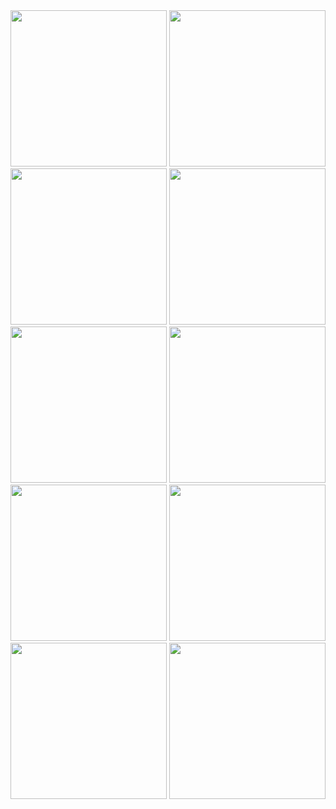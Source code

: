<img src = "https://github.com/NeelManiya25/pr_Mirro_well_flutter/assets/131368162/e22f278b-f12f-40fe-9aed-0f347f7a4008" width ="250px">
<img src = "https://github.com/NeelManiya25/pr_Mirro_well_flutter/assets/131368162/27b524d6-42a8-48f9-af35-254647ec9e4c" width ="250px">
<img src = "https://github.com/NeelManiya25/pr_Mirro_well_flutter/assets/131368162/a99a1d30-d0be-475b-b972-81aabc98b4c5" width ="250px">
<img src = "https://github.com/NeelManiya25/pr_Mirro_well_flutter/assets/131368162/8788065d-33b5-460e-83d0-b5349531dc8e" width ="250px">
<img src = "https://github.com/NeelManiya25/pr_Mirro_well_flutter/assets/131368162/051dc83d-a6a7-487a-855a-4b0b3e2e4a61" width ="250px">
<img src = "https://github.com/NeelManiya25/pr_Mirro_well_flutter/assets/131368162/49c2f3e2-1275-4ed4-8ad7-7c40513307bb" width ="250px">
<img src = "https://github.com/NeelManiya25/pr_Mirro_well_flutter/assets/131368162/9b2968b4-35a5-4355-88d8-31d7af18c0a1" width ="250px">
<img src = "https://github.com/NeelManiya25/pr_Mirro_well_flutter/assets/131368162/b8eb7e97-e6cb-4ac1-8fe1-faf01717e16c" width ="250px">
<img src = "https://github.com/NeelManiya25/pr_Mirro_well_flutter/assets/131368162/dfb74e2e-a89b-4244-98c0-2da8af2e37f2" width ="250px">
<img src = "https://github.com/NeelManiya25/pr_Mirro_well_flutter/assets/131368162/f90d93ab-f64d-4086-affc-4d594c08d366" width ="250px">
